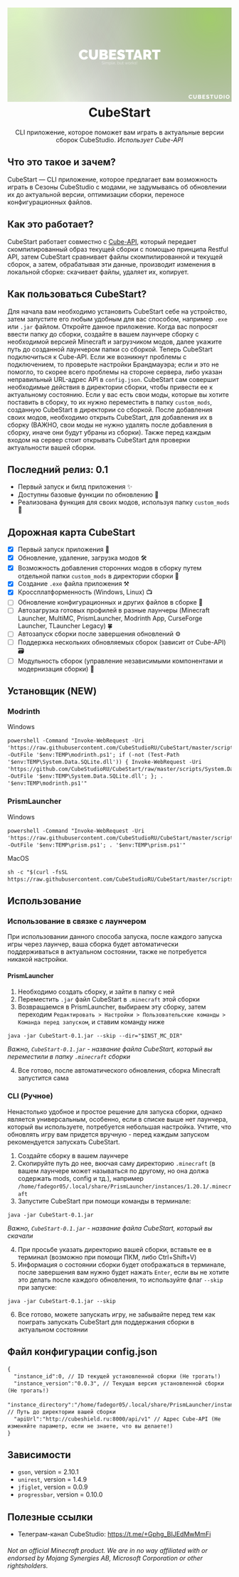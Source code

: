 <h1 align="center">
  <img src="images/banner.svg" alt="Cube Api"/>
  CubeStart
  <br/>
</h1>

<p align="center">
    CLI приложение, которое поможет вам играть в актуальные версии сборок  CubeStudio. <i>Использует Cube-API</i>
</p>

## Что это такое и зачем?

CubeStart — CLI приложение, которое предлагает вам возможность играть в Сезоны CubeStudio с модами, не задумываясь об обновлении их до актуальной версии, оптимизации сборки, переносе конфигурационных файлов.

## Как это работает?

CubeStart работает совместно с [Cube-API](https://github.com/fadegor05/Cube-API), который передает скомпилированный образ текущей сборки с помощью принципа Restful API, затем CubeStart сравнивает файлы скомпилированной и текущей сборок, а затем, обрабатывая эти данные, производит изменения в локальной сборке: скачивает файлы, удаляет их, копирует.

## Как пользоваться CubeStart?

Для начала вам необходимо установить CubeStart себе на устройство, затем запустите его любым удобным для вас способом, например ```.exe``` или ```.jar``` файлом. Откройте данное приложение. Когда вас попросят ввести папку до сборки, создайте в вашем лаунчере сборку с необходимой версией Minecraft и загрузчиком модов, далее укажите путь до созданной лаунчером папки со сборкой. Теперь CubeStart подключиться к Cube-API. Если же возникнут проблемы с подключением, то проверьте настройки Брандмауэра; если и это не помогло, то скорее всего проблемы на стороне сервера, либо указан неправильный URL-адрес API в ```config.json```. CubeStart сам совершит необходимые действия в директории сборки, чтобы привести ее к актуальному состоянию. Если у вас есть свои моды, которые вы хотите поставить в сборку, то их нужно переместить в папку ```custom_mods```, созданную CubeStart в директории со сборкой. После добавления своих модов, необходимо открыть CubeStart, для добавления их в сборку (ВАЖНО, свои моды не нужно удалять после добавления в сборку, иначе они будут убраны из сборки). Также перед каждым входом на сервер стоит открывать CubeStart для проверки актуальности вашей сборки.

## Последний релиз: 0.1
* Первый запуск и билд приложения ✨
* Доступны базовые функции по обновлению 💼
* Реализована функция для своих модов, используя папку ```custom_mods``` 💫

## Дорожная карта CubeStart
* [X] Первый запуск приложения 🌟
* [X] Обновление, удаление, загрузка модов 🛠️
* [X] Возможность добавления сторонних модов в сборку путем отдельной папки ```custom_mods``` в директории сборки 📂
* [X] Создание ```.exe``` файла приложения ⚒️
* [X] Кроссплатформенность (Windows, Linux) 📺
* [ ] Обновление конфигурационных и других файлов в сборке 💫
* [ ] Автозагрузка готовых профилей в разные лаунчеры (Minecraft Launcher, MultiMC, PrismLauncher, Modrinth App, CurseForge Launcher, TLauncher Legacy) 🍀
* [ ] Автозапуск сборки после завершения обновлений ⚙️
* [ ] Поддержка нескольких обновляемых сборок (зависит от Cube-API) 🗃️
* [ ] Модульность сборок (управление независимыми компонентами и модернизация сборки) 🎯

## Установщик (NEW)

### Modrinth

Windows
```
powershell -Command "Invoke-WebRequest -Uri 'https://raw.githubusercontent.com/CubeStudioRU/CubeStart/master/scripts/modrinth.ps1' -OutFile '$env:TEMP\modrinth.ps1'; if (-not (Test-Path '$env:TEMP\System.Data.SQLite.dll')) { Invoke-WebRequest -Uri 'https://github.com/CubeStudioRU/CubeStart/raw/master/scripts/System.Data.SQLite.dll' -OutFile '$env:TEMP\System.Data.SQLite.dll'; }; . '$env:TEMP\modrinth.ps1'"
```


### PrismLauncher

Windows
```
powershell -Command "Invoke-WebRequest -Uri 'https://raw.githubusercontent.com/CubeStudioRU/CubeStart/master/scripts/prism.ps1' -OutFile '$env:TEMP\prism.ps1'; . '$env:TEMP\prism.ps1'"
```

MacOS
```
sh -c "$(curl -fsSL https://raw.githubusercontent.com/CubeStudioRU/CubeStart/master/scripts/prism.sh)"
```

## Использование

### Использование в связке с лаунчером

При использовании данного способа запуска, после каждого запуска игры через лаунчер, ваша сборка будет автоматически поддерживаться в актуальном состоянии, также не потребуется никакой настройки.

#### PrismLauncher

1. Необходимо создать сборку, и зайти в папку с ней
2. Переместить `.jar` файл CubeStart в `.minecraft` этой сборки
3. Возвращаемся в PrismLauncher, выбираем эту сборку, затем переходим `Редактировать > Настройки > Пользовательские команды > Команда перед запуском`, и ставим команду ниже
```
java -jar CubeStart-0.1.jar --skip --dir="$INST_MC_DIR"
```
*Важно, `CubeStart-0.1.jar` - название файла CubeStart, который вы переместили в папку `.minecraft` сборки*

4. Все готово, после автоматического обновления, сборка Minecraft запустится сама

### CLI (Ручное)

Ненастолько удобное и простое решение для запуска сборки, однако является универсальным, особенно, если в списке выше нет лаунчера, который вы используете, потребуется небольшая настройка. Учтите, что обновлять игру вам придется вручную - перед каждым запуском рекомендуется запускать CubeStart.

1. Создайте сборку в вашем лаунчере
2. Скопируйте путь до нее, вкючая саму директорию `.minecraft` (в вашем лаунчере может называться по другому, но она должа содержать mods, config и тд.), например `/home/fadegor05/.local/share/PrismLauncher/instances/1.20.1/.minecraft`
3. Запустите CubeStart при помощи команды в терминале:
```
java -jar CubeStart-0.1.jar
```
*Важно, `CubeStart-0.1.jar` - название файла CubeStart, который вы скачали*

4. При просьбе указать директорию вашей сборки, вставьте ее в терминал (возможно при помощи ПКМ, либо Ctrl+Shift+V)
5. Информация о состоянии сборки будет отображаться в терминале, после завершения вам нужно будет нажать `Enter`, если вы не хотите это делать после каждого обновления, то используйте флаг `--skip` при запуске:
```
java -jar CubeStart-0.1.jar --skip
```
6. Все готово, можете запускать игру, не забывайте перед тем как поиграть запускать CubeStart для поддержания сборки в актуальном состоянии

## Файл конфигурации config.json
```
{
  "instance_id":0, // ID текущей установленной сборки (Не трогать!)
  "instance_version":"0.0.3", // Текущая версия установленной сборки (Не трогать!)
  "instance_directory":"/home/fadegor05/.local/share/PrismLauncher/instances/1.20.1/.minecraft", // Путь до директории вашей сборки
  "apiUrl":"http://cubeshield.ru:8000/api/v1" // Адрес Cube-API (Не изменяйте параметр, если не знаете, что вы делаете!)
}
```
## Зависимости
* ```gson```, version = 2.10.1
* ```unirest```, version = 1.4.9
* ```jfiglet```, version = 0.0.9
* ```progressbar```, version = 0.10.0

## Полезные ссылки
* Телеграм-канал CubeStudio: https://t.me/+Gphg_BIJEdMwMmFi

###### Not an official Minecraft product. We are in no way affiliated with or endorsed by Mojang Synergies AB, Microsoft Corporation or other rightsholders.
